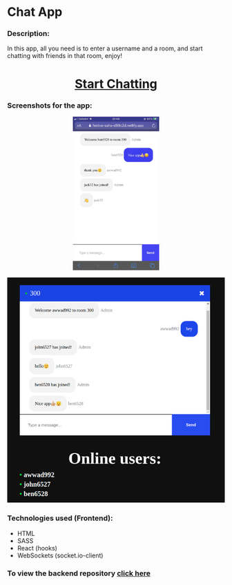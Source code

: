 <h1><b>Chat App</b></h1>


<h3><b>Description:</b></h3>


<p>
    In this app, all you need is to enter a username and a room, and start chatting with friends in that room, enjoy!
  </p>
  
  
<h1 align="center"><a href="https://festive-saha-d99c2d.netlify.app/" target=_blank>Start Chatting</a></h1>


<h3><b>Screenshots for the app:</b></h3>


  <p align="center"><img  width="200" src="https://github.com/muhammadawwad9/chat-app-frontend/blob/main/public/images/screenshot2.JPG"/></p>
    <p align="center"><img src="https://github.com/muhammadawwad9/chat-app-frontend/blob/main/public/images/screenshot1.png"/></p>


  
  <h3><b>Technologies used (Frontend):</b></h3>
  
  
  
  * HTML
  * SASS
  * React (hooks)
  * WebSockets (socket.io-client)


<h3><b>To view the backend repository </b><a href="https://github.com/muhammadawwad9/chat-app-backend">click here</a></h3>
